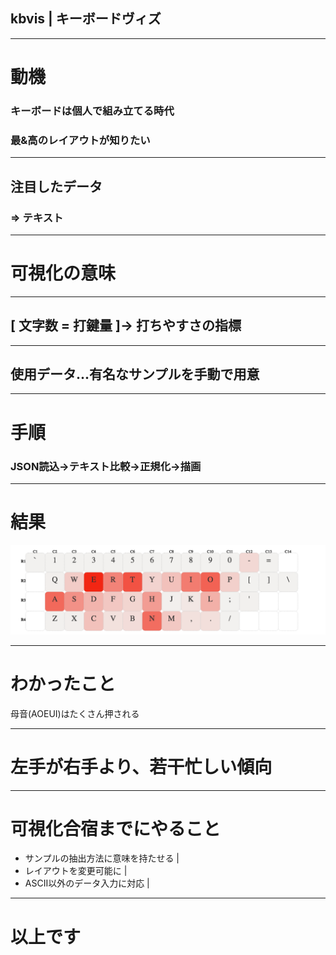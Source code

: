 ## kbvis | キーボードヴィズ

---
# 動機
### キーボードは個人で組み立てる時代
### 最&高のレイアウトが知りたい

---
## 注目したデータ
### => テキスト

---
# 可視化の意味

---
## [ 文字数 = 打鍵量 ]→ 打ちやすさの指標

---
## 使用データ...有名なサンプルを手動で用意

---
# 手順
### JSON読込→テキスト比較→正規化→描画

---
# 結果
![result](img/kbvis001.png)

---
# わかったこと
母音(AOEUI)はたくさん押される

---
# 左手が右手より、若干忙しい傾向

---
# 可視化合宿までにやること
- サンプルの抽出方法に意味を持たせる |
- レイアウトを変更可能に |
- ASCII以外のデータ入力に対応 |

---
# 以上です

